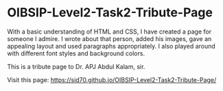 # OIBSIP-Level2-Task2-Tribute-Page 

With a basic understanding of HTML and CSS, I have created a page for someone I admire. I wrote about that person, added his images, gave an appealing layout and used paragraphs appropriately. I also played around with different font styles and background colors. 

This is a tribute page to Dr. APJ Abdul Kalam, sir.

Visit this page:  https://sid70.github.io/OIBSIP-Level2-Task2-Tribute-Page/
